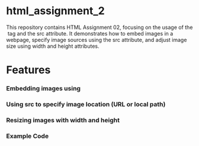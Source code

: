 # html_assignment_2
This repository contains HTML Assignment 02, focusing on the usage of the <img> tag and the src attribute. It demonstrates how to embed images in a webpage, specify image sources using the src attribute, and adjust image size using width and height attributes.

# Features
### Embedding images using <img>
### Using src to specify image location (URL or local path)
### Resizing images with width and height
### Example Code
